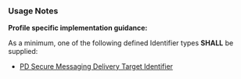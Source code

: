 
### Usage Notes

**Profile specific implementation guidance:**

As a minimum, one of the following defined Identifier types **SHALL** be supplied:

* [PD Secure Messaging Delivery Target Identifier](StructureDefinition-au-pd-smdtargetidentifier.html)
